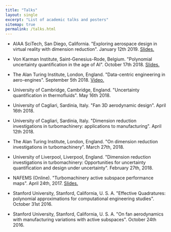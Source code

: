 ```yaml
---
title: "Talks"
layout: single
excerpt: "List of academic talks and posters"
sitemap: true
permalink: /talks.html
---
```


- AIAA SciTech, San Diego, California. "Exploring aerospace design in virtual reality with dimension reduction". January 12th 2019. [Slides.](https://speakerdeck.com/psesh/exploring-aerospace-design-in-virtual-reality-with-dimension-reduction)

- Von Karman Institute, Saint-Genesius-Rode, Belgium. "Polynomial uncertainty quantification in the age of AI". October 17th 2018. [Slides.](https://speakerdeck.com/psesh/polynomial-uncertainty-quantification-in-the-age-of-ai)

- The Alan Turing Institute, London, England. "Data-centric engineering in aero-engines". September 5th 2018. [Video.](https://www.youtube.com/watch?v=ZTzyWkdQMjg)

- University of Cambridge, Cambridge, England. "Uncertainty quantification in thermofluids". May 16th 2018.

- University of Cagliari, Sardinia, Italy. "Fan 3D aerodynamic design". April 16th 2018.

- University of Cagliari, Sardinia, Italy. "Dimension reduction investigations in turbomachinery: applications to manufacturing". April 12th 2018.

- The Alan Turing Institute, London, England. "On dimension reduction investigations in turbomachinery". March 27th, 2018.

- University of Liverpool, Liverpool, England. "Dimension reduction investigations in turbomachinery: Opportunities for uncertainty quantification and design under uncertainty". February 27th, 2018.

- NAFEMS (Online). "Turbomachinery active subspace performance maps". April 24th, 2017. [Slides.](https://www.google.com/url?sa=t&rct=j&q=&esrc=s&source=web&cd=1&cad=rja&uact=8&ved=2ahUKEwiAn8Hm55reAhUMAcAKHbUjAvYQFjAAegQIBBAC&url=https%3A%2F%2Fwww.nafems.org%2Fdownloads%2Fresource_center%2Fw_apr_17_uk_1_1.pdf%2F&usg=AOvVaw34lONUEFVMeszqcYb6uyXx)

- Stanford University, Stanford, California, U. S. A. "Effective Quadratures: polynomial approximations for computational engineering studies". October 31st 2016.

- Stanford University, Stanford, California, U. S. A. "On fan aerodynamics with manufacturing variations with active subspaces". October 24th 2016.
